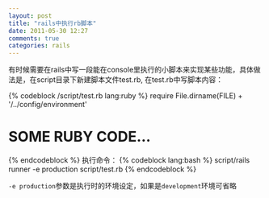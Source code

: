 ```yaml
---
layout: post
title: "rails中执行rb脚本"
date: 2011-05-30 12:27
comments: true
categories: rails
---
```

有时候需要在rails中写一段能在console里执行的小脚本来实现某些功能，具体做法是，在script目录下新建脚本文件test.rb,
在test.rb中写脚本内容：
<!--more-->
{% codeblock /script/test.rb lang:ruby %}
require File.dirname(FILE) + '/../config/environment'
# SOME RUBY CODE...
{% endcodeblock %}
执行命令：
{% codeblock lang:bash %}
script/rails runner -e production script/test.rb
{% endcodeblock %}

`-e production`参数是执行时的环境设定，如果是`development`环境可省略
